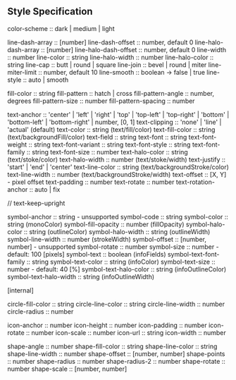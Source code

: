 ## Style Specification

color-scheme :: dark | medium | light

line-dash-array :: [number]
line-dash-offset :: number, default 0
line-halo-dash-array :: [number]
line-halo-dash-offset :: number, default 0
line-width :: number
line-color :: string
line-halo-width :: number
line-halo-color :: string
line-cap :: butt | round | square
line-join :: bevel | round | miter
line-miter-limit :: number, default 10
line-smooth :: boolean -> false | true
line-style :: auto | smooth

fill-color :: string
fill-pattern :: hatch | cross
fill-pattern-angle :: number, degrees
fill-pattern-size :: number
fill-pattern-spacing :: number

text-anchor :: 'center' | 'left' | 'right' |
	'top' | 'top-left' | 'top-right' |
	'bottom' | 'bottom-left' | 'bottom-right' |
	number, [0, 1]
text-clipping :: 'none' | 'line' | 'actual' (default)
text-color :: string (text/fill/color)
text-fill-color :: string (text/backgroundFill/color)
text-field :: string
text-font :: string
text-font-weight :: string
text-font-variant :: string
text-font-style :: string
text-font-family :: string
text-font-size :: number
text-halo-color :: string (text/stoke/color)
text-halo-width :: number (text/stoke/width)
text-justify :: 'start' | 'end' | 'center'
text-line-color :: string (text/backgroundStroke/color)
text-line-width :: number (text/backgroundStroke/width)
text-offset :: [X, Y] - pixel offset
text-padding :: number
text-rotate :: number
text-rotation-anchor :: auto | fix

// text-keep-upright

symbol-anchor :: string - unsupported
symbol-code :: string
symbol-color :: string (monoColor)
symbol-fill-opacity :: number (fillOpacity)
symbol-halo-color :: string (outlineColor)
symbol-halo-width :: string (outlineWidth)
symbol-line-width :: number (strokeWidth)
symbol-offset :: [number, number] - unsupported
symbol-rotate :: number
symbol-size :: number - default: 100 [pixels]
symbol-text :: boolean (infoFields)
symbol-text-font-family :: string
symbol-text-color :: string (infoColor)
symbol-text-size :: number - default: 40 [%]
symbol-text-halo-color :: string (infoOutlineColor)
symbol-text-halo-width :: string (infoOutlineWidth)

[internal]

circle-fill-color :: string
circle-line-color :: string
circle-line-width :: number
circle-radius :: number

icon-anchor :: number
icon-height :: number
icon-padding :: number
icon-rotate :: number
icon-scale :: number
icon-url :: string
icon-width :: number

shape-angle :: number
shape-fill-color :: string
shape-line-color :: string
shape-line-width :: number
shape-offset :: [number, number]
shape-points :: number
shape-radius :: number
shape-radius-2 :: number
shape-rotate :: number
shape-scale :: [number, number]
